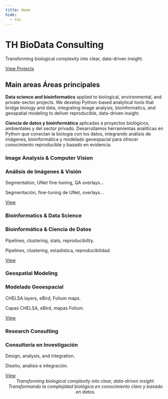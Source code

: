 ```yaml
---
title: Home
hide:
  - toc
---
```


<!-- ====================== HERO (no tocar) ====================== -->
<div id="th-hero">
  <div class="hero__bg"></div>
  <div class="hero__content">
    <h1 class="hero__title">TH BioData Consulting</h1>
    <p class="hero__tag">Transforming biological complexity into clear, data-driven insight.</p>
    <a href="projects/" class="hero__cta">View Projects</a>
  </div>
</div>

<!-- ====================== SECCIÓN PRINCIPAL ====================== -->
<section class="th-section">
  <h2>
    <span class="lang lang-en">Main areas</span>
    <span class="lang lang-es">Áreas principales</span>
  </h2>

  <p class="th-paragraph lang lang-en">
    <strong>Data science and bioinformatics</strong> applied to biological, environmental, and private-sector projects.
    We develop Python-based analytical tools that bridge biology and data, integrating image analysis, bioinformatics,
    and geospatial modeling to deliver reproducible, data-driven insight.
  </p>

  <p class="th-paragraph lang lang-es">
    <strong>Ciencia de datos y bioinformática</strong> aplicadas a proyectos biológicos, ambientales y del sector privado.
    Desarrollamos herramientas analíticas en Python que conectan la biología con los datos, integrando análisis de imágenes,
    bioinformática y modelado geoespacial para ofrecer conocimiento reproducible y basado en evidencia.
  </p>
</section>

<!-- ====================== TARJETAS / CAJONES ====================== -->

<div class="th-cards">
  <div class="th-card th-card--tall">
    <h3 class="lang lang-en">Image Analysis & Computer Vision</h3>
    <h3 class="lang lang-es">Análisis de Imágenes & Visión</h3>
    <div class="th-card__body">
      <p class="lang lang-en">Segmentation, UNet fine-tuning, QA overlays…</p>
      <p class="lang lang-es">Segmentación, fine-tuning de UNet, overlays…</p>
    </div>
    <a href="services/image-analysis/" class="md-button md-button--primary">View</a>
  </div>

  <div class="th-card th-card--tall">
    <h3 class="lang lang-en">Bioinformatics & Data Science</h3>
    <h3 class="lang lang-es">Bioinformática & Ciencia de Datos</h3>
    <div class="th-card__body">
      <p class="lang lang-en">Pipelines, clustering, stats, reproducibility.</p>
      <p class="lang lang-es">Pipelines, clustering, estadística, reproducibilidad.</p>
    </div>
    <a href="services/bioinformatics/" class="md-button">View</a>
  </div>

  <div class="th-card th-card--tall">
    <h3 class="lang lang-en">Geospatial Modeling</h3>
    <h3 class="lang lang-es">Modelado Geoespacial</h3>
    <div class="th-card__body">
      <p class="lang lang-en">CHELSA layers, eBird, Folium maps.</p>
      <p class="lang lang-es">Capas CHELSA, eBird, mapas Folium.</p>
    </div>
    <a href="services/geospatial/" class="md-button">View</a>
  </div>

  <div class="th-card th-card--tall">
    <h3 class="lang lang-en">Research Consulting</h3>
    <h3 class="lang lang-es">Consultoría en Investigación</h3>
    <div class="th-card__body">
      <p class="lang lang-en">Design, analysis, and integration.</p>
      <p class="lang lang-es">Diseño, análisis e integración.</p>
    </div>
    <a href="services/consulting/" class="md-button">View</a>
  </div>
</div>


<!-- ====================== FRASE FINAL ====================== -->
<div align="center" class="th-footer-quote lang lang-en">
  <em>Transforming biological complexity into clear, data-driven insight.</em>
</div>
<div align="center" class="th-footer-quote lang lang-es">
  <em>Transformando la complejidad biológica en conocimiento claro y basado en datos.</em>
</div>
